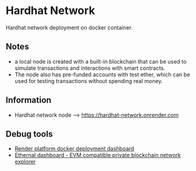 # Hardhat Network

Hardhat network deployment on docker container.

## Notes

- a local node is created with a built-in blockchain that can be used to simulate transactions and interactions with smart contracts.
- The node also has pre-funded accounts with test ether, which can be used for testing transactions without spending real money.

## Information

- Hardhat network node --> https://hardhat-network.onrender.com

## Debug tools

- [Render platform docker deployment dashboard](https://dashboard.render.com/)
- [Ethernal dashboard - EVM compatible private blockchain network explorer](https://app.tryethernal.com)
